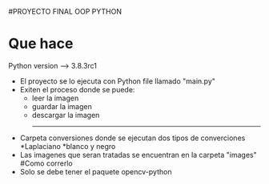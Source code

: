 #PROYECTO FINAL OOP PYTHON
   # Que hace 
Python version --> 3.8.3rc1
* El proyecto se lo ejecuta con Python file llamado "main.py"
* Exiten el proceso donde se puede:
    * leer la imagen
    * guardar la imagen
    * descargar la imagen
        ***
* Carpeta conversiones donde se ejecutan dos tipos de converciones 
   *Laplaciano
   *blanco y negro
*  Las imagenes que seran tratadas se encuentran en la carpeta "images"
#Como correrlo 
* Solo se debe tener el paquete opencv-python
   